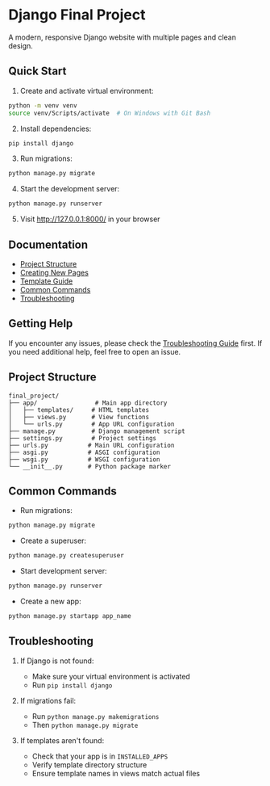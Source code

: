 # Django Final Project

A modern, responsive Django website with multiple pages and clean design.

## Quick Start

1. Create and activate virtual environment:
```bash
python -m venv venv
source venv/Scripts/activate  # On Windows with Git Bash
```

2. Install dependencies:
```bash
pip install django
```

3. Run migrations:
```bash
python manage.py migrate
```

4. Start the development server:
```bash
python manage.py runserver
```

5. Visit http://127.0.0.1:8000/ in your browser

## Documentation

- [Project Structure](docs/project_structure.md)
- [Creating New Pages](docs/creating_pages.md)
- [Template Guide](docs/templates.md)
- [Common Commands](docs/commands.md)
- [Troubleshooting](docs/troubleshooting.md)

## Getting Help

If you encounter any issues, please check the [Troubleshooting Guide](docs/troubleshooting.md) first. If you need additional help, feel free to open an issue.

## Project Structure

```
final_project/
├── app/                # Main app directory
│   ├── templates/     # HTML templates
│   ├── views.py       # View functions
│   └── urls.py        # App URL configuration
├── manage.py          # Django management script
├── settings.py        # Project settings
├── urls.py           # Main URL configuration
├── asgi.py           # ASGI configuration
├── wsgi.py           # WSGI configuration
└── __init__.py       # Python package marker
```

## Common Commands

- Run migrations:
```bash
python manage.py migrate
```

- Create a superuser:
```bash
python manage.py createsuperuser
```

- Start development server:
```bash
python manage.py runserver
```

- Create a new app:
```bash
python manage.py startapp app_name
```

## Troubleshooting

1. If Django is not found:
   - Make sure your virtual environment is activated
   - Run `pip install django`

2. If migrations fail:
   - Run `python manage.py makemigrations`
   - Then `python manage.py migrate`

3. If templates aren't found:
   - Check that your app is in `INSTALLED_APPS`
   - Verify template directory structure
   - Ensure template names in views match actual files